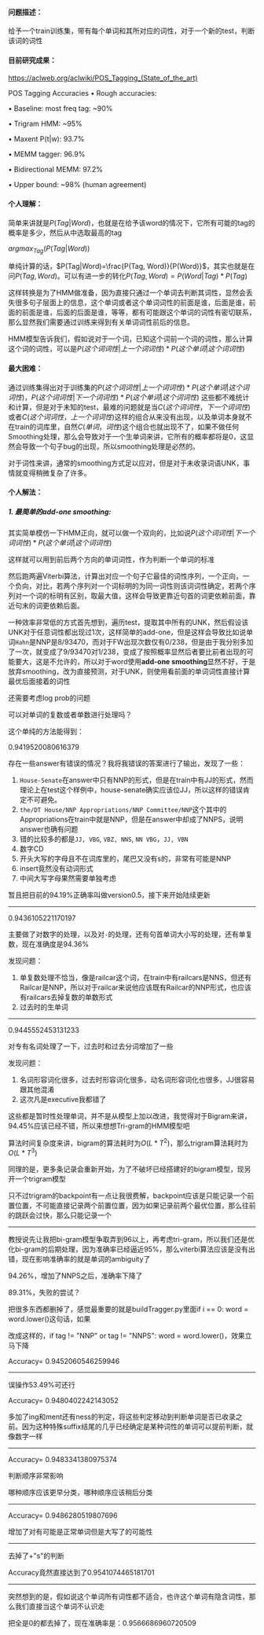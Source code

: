 #### 问题描述：

给予一个train训练集，带有每个单词和其所对应的词性，对于一个新的test，判断该词的词性

#### 目前研究成果：

 https://aclweb.org/aclwiki/POS_Tagging_(State_of_the_art) 

POS Tagging Accuracies • Rough accuracies: 

• Baseline: most freq tag: ~90% 

• Trigram HMM: ~95% 

• Maxent P(t|w): 93.7% 

• MEMM tagger: 96.9% 

• Bidirectional MEMM: 97.2% 

• Upper bound: ~98% (human agreement) 

#### 个人理解：

简单来讲就是$P(Tag|Word)$，也就是在给予该word的情况下，它所有可能的tag的概率是多少，然后从中选取最高的tag

$argmax_{Tag}(P(Tag|Word))$

单纯计算的话，$P(Tag|Word)=\frac{P(Tag, Word)}{P(Word)}$，其实也就是在问$P(Tag,Word)$。可以有进一步的转化$P(Tag,Word)=P(Word|Tag)*P(Tag)$

这样转换是为了HMM做准备，因为直接只通过一个单词去判断其词性，显然会丢失很多句子层面上的信息，这个单词或者这个单词词性的前面是谁，后面是谁，前面的前面是谁，后面的后面是谁，等等，都有可能跟这个单词的词性有密切联系，那么显然我们需要通过训练来得到有关单词词性前后的信息。

HMM模型告诉我们，假如说对于一个词，已知这个词前一个词的词性，那么计算这个词的词性，可以是$P(这个词词性|上一个词词性)*P(这个单词|这个词词性)$

#### 最大困难：

通过训练集得出对于训练集的$P(这个词词性|上一个词词性)*P(这个单词|这个词词性)$，$P(这个词词性|下一个词词性)*P(这个单词|这个词词性)$ 这些都不难统计和计算，但是对于未知的test，最难的问题就是当$C(这个词词性，下一个词词性)$或者$C(这个词词性，上一个词词性)$这样的组合从来没有出现，以及单词本身就不在train的词库里，自然$C(单词，词性)$这个组合也就出现不了，如果不做任何Smoothing处理，那么会导致对于一个生单词来讲，它所有的概率都将是0，这显然会导致一个句子bug的出现，所以smoothing处理是必然的。

对于词性来讲，通常的smoothing方式足以应对，但是对于未收录词语UNK，事情就变得稍微复杂了许多。

#### 个人解法：

##### 1. 最简单的add-one smoothing:

其实简单模仿一下HMM正向，就可以做一个双向的，比如说$P(这个词词性|下一个词词性)*P(这个单词|这个词词性)$

这样就可以用到前后两个方向的单词词性，作为判断一个单词的标准

然后跑两遍Viterbi算法，计算出对应一个句子它最佳的词性序列，一个正向，一个负向，对比，若两个序列对一个词标明的为同一词性则该词词性确定，若两个序列对一个词的标明有区别，取最大值，这样会导致更靠近句首的词更依赖前面，靠近句末的词更依赖后面。

一种效率非常低的方式首先想到，遍历test，提取其中所有的UNK，然后假设该UNK对于任意词性都出现过1次，这样简单的add-one，但是这样会导致比如说单词`Hahn`是NNP是8/93470，而对于FW出现次数仅有0/238，但是由于我分别多加了一次，就变成了9/93470对1/238，变成了按照概率显然后者要比前者出现的可能要大，这是不允许的，所以对于word使用**add-one smoothing**显然不好，于是放弃smoothing，改为直接预测，对于UNK，则使用看前面的单词词性直接计算最优后面接着的词性

还需要考虑log prob的问题

可以对单词的复数或者单数进行处理吗？

这个单纯的方法能得到：

0.9419520080616379

存在一些answer有错误的情况？我将我错误的答案进行了输出，发现了一些：

1. `House-Senate`在answer中只有NNP的形式，但是在train中有JJ的形式，然而理论上在test这个样例中，house-senate确实应该位JJ，所以这样的错误肯定不可避免。
2. `the/DT House/NNP Appropriations/NNP Committee/NNP`这个其中的Appropriations在train中就是NNP，但是在answer中却成了NNPS，说明answer也确有问题
3. 错的比较多的都是`JJ, VBG`, `VBZ, NNS`, `NN VBG`，`JJ, VBN`
4. 数字CD
5. 开头大写的字母且不在词库里的，尾巴又没有s的，非常有可能是NNP
6. insert竟然没有动词形式
7. 中间大写字母果然需要单独考虑

暂且把目前的94.19%正确率叫做version0.5，接下来开始陆续更新

---

0.9436105221170197

主要做了对数字的处理，以及对`-`的处理，还有句首单词大小写的处理，还有单复数，现在准确度是94.36%

发现问题：

1. 单复数处理不恰当，像是railcar这个词，在train中有railcars是NNS，但还有Railcar是NNP，所以对于railcar来说他应该既有Railcar的NNP形式，也应该有railcars去掉复数的单数形式
2. 过去时的生单词

---

0.9445552453131233

对专有名词处理了一下，过去时和过去分词增加了一些

发现问题：

1. 名词形容词化很多，过去时形容词化很多，动名词形容词化也很多，JJ很容易跟其他混淆
2. 这次凡是executive我都错了

这些都是暂时性处理单词，并不是从模型上加以改进，我觉得对于Bigram来讲，94.45%应该已经不错，所以来想想Tri-gram的HMM模型吧

算法时间复杂度来讲，bigram的算法耗时为$O(L*T^2)$，那么trigram算法耗时为$O(L*T^3)$

同理的是，更多条记录会重新开始，为了不破坏已经搭建好的bigram模型，现另开一个trigram模型

只不过trigram的backpoint有一点让我很费解，backpoint应该是只能记录一个前置位置，不可能直接记录两个前置位置，因为如果记录前两个最优位置，那么往前的跳跃会过快，那么只能记录一个

---

教授说先让我把bi-gram模型争取弄到96以上，再考虑tri-gram，所以我们还是优化bi-gram的后期处理，因为准确率已经逼近95%，那么viterbi算法应该是没有出错，现在影响准确率的就是单词的ambiguity了

94.26%，增加了NNPS之后，准确率下降了

89.31%，失败的尝试？

把很多东西都删掉了，感觉最重要的就是buildTragger.py里面if i == 0: word = word.lower()这句话，如果

改成这样的，if tag != "NNP" or tag != "NNPS": word = word.lower()，效果立马下降

Accuracy= 0.9452060546259946

---

误操作53.49%可还行

Accuracy= 0.9480402242143052

多加了ing和ment还有ness的判定，将这些判定移动到判断单词是否已收录之前。因为这种特殊suffix结尾的几乎已经确定是某种词性的单词可以提前判断，就像数字一样

---

Accuracy= 0.9483341380975374

判断顺序非常影响

哪种顺序应该更早分类，哪种顺序应该稍后分类

---

Accuracy= 0.9486280519807696

增加了对有可能是正常单词但是大写了的可能性

---

去掉了+"s"的判断

Accuracy竟然直接达到了0.9541074465181701

---

突然想到的是，假如说这个单词所有词性都不适合，也许这个单词有隐含词性，那么我们直接当这个单词不认识走

把全是0的都去掉了，现在准确率是：0.9566686960720509